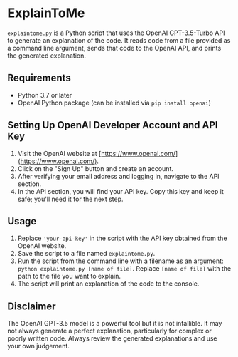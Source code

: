 # ExplainToMe

`explaintome.py` is a Python script that uses the OpenAI GPT-3.5-Turbo API to generate an explanation of the code. It reads code from a file provided as a command line argument, sends that code to the OpenAI API, and prints the generated explanation.

## Requirements

- Python 3.7 or later
- OpenAI Python package (can be installed via `pip install openai`)

## Setting Up OpenAI Developer Account and API Key

1. Visit the OpenAI website at [https://www.openai.com/](https://www.openai.com/).
2. Click on the "Sign Up" button and create an account.
3. After verifying your email address and logging in, navigate to the API section.
4. In the API section, you will find your API key. Copy this key and keep it safe; you'll need it for the next step.

## Usage

1. Replace `'your-api-key'` in the script with the API key obtained from the OpenAI website.
2. Save the script to a file named `explaintome.py`.
3. Run the script from the command line with a filename as an argument: `python explaintome.py [name of file]`. Replace `[name of file]` with the path to the file you want to explain.
4. The script will print an explanation of the code to the console.

## Disclaimer

The OpenAI GPT-3.5 model is a powerful tool but it is not infallible. It may not always generate a perfect explanation, particularly for complex or poorly written code. Always review the generated explanations and use your own judgement.
